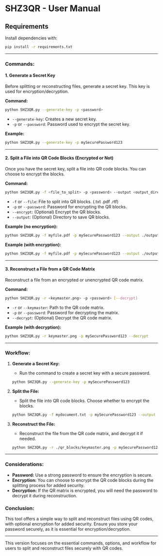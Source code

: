 
# **SHZ3QR - User Manual**

## Requirements

Install dependencies with:

```bash
pip install -r requirements.txt
```

---

### **Commands:**

#### **1. Generate a Secret Key**
Before splitting or reconstructing files, generate a secret key. This key is used for encryption/decryption.

**Command:**
```bash
python SHZ3QR.py --generate-key -p <password>
```
- `--generate-key`: Creates a new secret key.
- `-p` or `--password`: Password used to encrypt the secret key.

**Example:**
```bash
python SHZ3QR.py --generate-key -p mySecurePassword123
```

---

#### **2. Split a File into QR Code Blocks (Encrypted or Not)**
Once you have the secret key, split a file into QR code blocks. You can choose to encrypt the blocks.

**Command:**
```bash
python SHZ3QR.py -f <file_to_split> -p <password> --output <output_directory> [--encrypt]
```
- `-f` or `--file`: File to split into QR blocks. (.txt .pdf .rtf)
- `-p` or `--password`: Password for encrypting the QR blocks.
- `--encrypt`: (Optional) Encrypt the QR blocks.
- `--output`: (Optional) Directory to save QR blocks.

**Example (no encryption):**
```bash
python SHZ3QR.py -f myfile.pdf -p mySecurePassword123 --output ./output
```

**Example (with encryption):**
```bash
python SHZ3QR.py -f myfile.pdf -p mySecurePassword123 --output ./output --encrypt
```

---

#### **3. Reconstruct a File from a QR Code Matrix**
Reconstruct a file from an encrypted or unencrypted QR code matrix.

**Command:**
```bash
python SHZ3QR.py -r <keymaster.png> -p <password> [--decrypt]
```
- `-r` or `--keymaster`: Path to the QR code matrix.
- `-p` or `--password`: Password for decrypting the matrix.
- `--decrypt`: (Optional) Decrypt the QR code matrix.

**Example (with decryption):**
```bash
python SHZ3QR.py -r keymaster.png -p mySecurePassword123 --decrypt
```

---

### **Workflow:**

1. **Generate a Secret Key:**
   - Run the command to create a secret key with a secure password.
   ```bash
   python SHZ3QR.py --generate-key -p mySecurePassword123
   ```

2. **Split the File:**
   - Split the file into QR code blocks. Choose whether to encrypt the blocks.
   ```bash
   python SHZ3QR.py -f mydocument.txt -p mySecurePassword123 --output ./qr_blocks --encrypt
   ```

3. **Reconstruct the File:**
   - Reconstruct the file from the QR code matrix, and decrypt it if needed.
   ```bash
   python SHZ3QR.py -r ./qr_blocks/keymaster.png -p mySecurePassword123 --decrypt
   ```

---

### **Considerations:**

- **Password:** Use a strong password to ensure the encryption is secure.
- **Encryption:** You can choose to encrypt the QR code blocks during the splitting process for added security.
- **Decryption:** If the QR matrix is encrypted, you will need the password to decrypt it during reconstruction.

### **Conclusion:**
This tool offers a simple way to split and reconstruct files using QR codes, with optional encryption for added security. Ensure you store your password securely, as it is essential for encryption/decryption.

--- 

This version focuses on the essential commands, options, and workflow for users to split and reconstruct files securely with QR codes.

